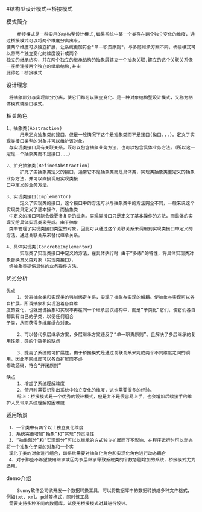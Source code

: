 #结构型设计模式--桥接模式

模式简介
    
        桥接模式是一种实用的结构型设计模式,如果系统中某一个类存在两个独立变化的维度，通过桥接模式可以将两个维度分离出来，
    使两个维度可以独立扩展，让系统更加符合"单一职责原则"。与多层继承方案不同，桥接模式可以将两个独立变化的维度设计成两个
    独立的继承结构，并在两个独立的继承结构的抽象层建立一个抽象关联,建立的这个关联关系像一座桥连接两个独立的继承结构,并由
    此得名：桥接模式
     
设计理念
    
     将抽象部分与实现部分分离，使它们都可以独立变化。是一种对象结构型设计模式，又称为柄体模式或接口模式。
    
相关角色

    1、抽象类(Abstraction)
         用来定义抽象类的接口，但是一般情况下这个是抽象类而不是接口(拗口...)。定义了实现类接口类型的对象并可以维护该对象。
     与实现类接口具有关联关系，既可以包含抽象业务方法，也可以包含具体业务方法。（所以这一定是一个抽象类而不是接口...）
     
    2、扩充抽象类(RefinedAbstraction)
         扩充了由抽象类定义的接口，通常它不是抽象类而是具体类，实现类抽象类重定义的抽象业务方法，并可以直接调用实现类接
    口中定义的业务方法。
         
    3、实现类接口(Implementor)
         定义了实现类的接口，这个接口中的方法可以与抽象类中的方法完全不同，一般来说这个实现类只定义了基本操作，而抽象类
     中定义的接口可能会做更多复杂的业务。实现类接口只是定义了基本操作的方法，而具体的实现交给具体实现类来完成。由于抽象
     类中管理了实现类接口类型的对象，因此可以通过这个关联关系来调用到实现类接口中定义的方法，通过关联关系来替代继承关系。
     
    4、具体实现类(ConcreteImplementor)
         实现类了实现类接口中定义的方法，在具体执行时 由于“多态”的特性，将具体实现类对象替换其父类对象（实现类接口），
     给抽象类提供具体的业务操作方法。

优劣分析

    优点
        1、分离抽象类和实现类的强制绑定关系，实现了抽象与实现的解耦。使抽象与实现可以各自扩展。所谓抽象和实现沿着各自维
    度的变化，也就是说抽象和实现不再在同一个继承层次结构中，而是“子类化”它们，使它们各自都具有自己的子类，以便任何组合
    子类，从而获得多维度组合对象。
    
        2、可以替代多层继承方案，多层继承方案违反了“单一职责原则”。且解决了多层继承的复用性差，类的个数多的缺点
        
        3、提高了系统的可扩展性，由于桥接模式是通过关联关系来完成两个不同维度之间的调用。因此不同维度可以各自扩展而不必
    修改源码，符合“开闭原则”
    
    缺点
        1、增加了系统理解难度
        2、使用时需要识别出系统中独立变化的维度，这也需要很多的经验。
        综上：桥接模式是一个优秀的设计模式，但是并不是很容易上手，也会增加后续接手的维护人员带来系统理解的困难度
      
适用场景
     
     1、一个类中有两个以上独立变化维度
     2、系统需要增加“抽象”和“实现”的灵活性
     3、“抽象部分”和“实现部分”可以以继承的方式独立扩展而互不影响，在程序运行时可以动态将一个抽象化子类的对象和一个实
     现化子类的对象进行组合，即系统需要对抽象化角色和实现化角色进行动态耦合
     4、对于那些不希望使用继承或因为多层继承导致系统类的个数急剧增加的系统，桥接模式尤为适用。
    
demo介绍
        
        Sunny软件公司欲开发一个数据转换工具，可以将数据库中的数据转换成多种文件格式，例如txt、xml、pdf等格式，同时该工具
     需要支持多种不同的数据库。试使用桥接模式对其进行设计。